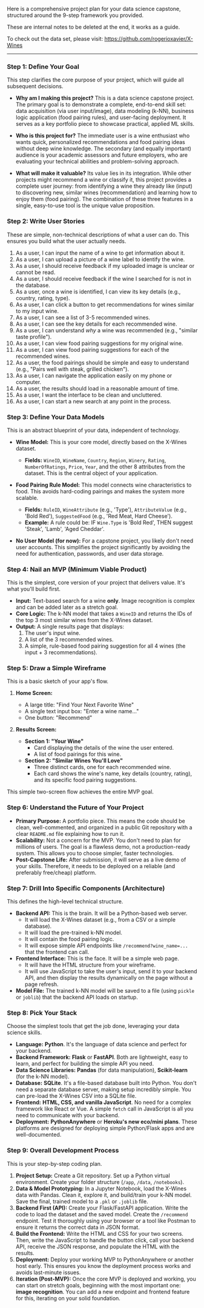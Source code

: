 Here is a comprehensive project plan for your data science capstone, structured around the 9-step framework you provided.

These are internal notes to be deleted at the end, it works as a guide.

To check out the data set, please visit: https://github.com/rogerioxavier/X-Wines

---

### **Step 1: Define Your Goal**

This step clarifies the core purpose of your project, which will guide all subsequent decisions.

*   **Why am I making this project?**
    This is a data science capstone project. The primary goal is to demonstrate a complete, end-to-end skill set: data acquisition (via user input/image), data modeling (k-NN), business logic application (food pairing rules), and user-facing deployment. It serves as a key portfolio piece to showcase practical, applied ML skills.

*   **Who is this project for?**
    The immediate user is a wine enthusiast who wants quick, personalized recommendations and food pairing ideas without deep wine knowledge. The secondary (and equally important) audience is your academic assessors and future employers, who are evaluating your technical abilities and problem-solving approach.

*   **What will make it valuable?**
    Its value lies in its integration. While other projects might recommend a wine or classify it, this project provides a complete user journey: from identifying a wine they already like (input) to discovering new, similar wines (recommendation) and learning how to enjoy them (food pairing). The combination of these three features in a single, easy-to-use tool is the unique value proposition.

### **Step 2: Write User Stories**

These are simple, non-technical descriptions of what a user can do. This ensures you build what the user actually needs.

1.  As a user, I can input the name of a wine to get information about it.
2.  As a user, I can upload a picture of a wine label to identify the wine.
3.  As a user, I should receive feedback if my uploaded image is unclear or cannot be read.
4.  As a user, I should receive feedback if the wine I searched for is not in the database.
5.  As a user, once a wine is identified, I can view its key details (e.g., country, rating, type).
6.  As a user, I can click a button to get recommendations for wines similar to my input wine.
7.  As a user, I can see a list of 3-5 recommended wines.
8.  As a user, I can see the key details for each recommended wine.
9.  As a user, I can understand *why* a wine was recommended (e.g., "similar taste profile").
10. As a user, I can view food pairing suggestions for my original wine.
11. As a user, I can view food pairing suggestions for each of the recommended wines.
12. As a user, the food pairings should be simple and easy to understand (e.g., "Pairs well with steak, grilled chicken").
13. As a user, I can navigate the application easily on my phone or computer.
14. As a user, the results should load in a reasonable amount of time.
15. As a user, I want the interface to be clean and uncluttered.
16. As a user, I can start a new search at any point in the process.

### **Step 3: Define Your Data Models**

This is an abstract blueprint of your data, independent of technology.

*   **Wine Model:** This is your core model, directly based on the X-Wines dataset.
    *   **Fields:** `WineID`, `WineName`, `Country`, `Region`, `Winery`, `Rating`, `NumberOfRatings`, `Price`, `Year`, and the other 8 attributes from the dataset. This is the central object of your application.

*   **Food Pairing Rule Model:** This model connects wine characteristics to food. This avoids hard-coding pairings and makes the system more scalable.
    *   **Fields:** `RuleID`, `WineAttribute` (e.g., 'Type'), `AttributeValue` (e.g., 'Bold Red'), `SuggestedFood` (e.g., 'Red Meat, Hard Cheese').
    *   **Example:** A rule could be: IF `Wine.Type` is 'Bold Red', THEN suggest 'Steak', 'Lamb', 'Aged Cheddar'.

*   **No User Model (for now):** For a capstone project, you likely don't need user accounts. This simplifies the project significantly by avoiding the need for authentication, passwords, and user data storage.

### **Step 4: Nail an MVP (Minimum Viable Product)**

This is the simplest, core version of your project that delivers value. It's what you'll build first.

*   **Input:** Text-based search for a wine **only**. Image recognition is complex and can be added later as a stretch goal.
*   **Core Logic:** The k-NN model that takes a `WineID` and returns the IDs of the top 3 most similar wines from the X-Wines dataset.
*   **Output:** A single results page that displays:
    1.  The user's input wine.
    2.  A list of the 3 recommended wines.
    3.  A simple, rule-based food pairing suggestion for all 4 wines (the input + 3 recommendations).

### **Step 5: Draw a Simple Wireframe**

This is a basic sketch of your app's flow.

1.  **Home Screen:**
    *   A large title: "Find Your Next Favorite Wine"
    *   A single text input box: "Enter a wine name..."
    *   One button: "Recommend"

2.  **Results Screen:**
    *   **Section 1: "Your Wine"**
        *   Card displaying the details of the wine the user entered.
        *   A list of food pairings for this wine.
    *   **Section 2: "Similar Wines You'll Love"**
        *   Three distinct cards, one for each recommended wine.
        *   Each card shows the wine's name, key details (country, rating), and its specific food pairing suggestions.

This simple two-screen flow achieves the entire MVP goal.

### **Step 6: Understand the Future of Your Project**

*   **Primary Purpose:** A portfolio piece. This means the code should be clean, well-commented, and organized in a public Git repository with a clear `README.md` file explaining how to run it.
*   **Scalability:** Not a concern for the MVP. You don't need to plan for millions of users. The goal is a flawless demo, not a production-ready system. This allows you to choose simpler, faster technologies.
*   **Post-Capstone Life:** After submission, it will serve as a live demo of your skills. Therefore, it needs to be deployed on a reliable (and preferably free/cheap) platform.

### **Step 7: Drill Into Specific Components (Architecture)**

This defines the high-level technical structure.

*   **Backend API:** This is the brain. It will be a Python-based web server.
    *   It will load the X-Wines dataset (e.g., from a CSV or a simple database).
    *   It will load the pre-trained k-NN model.
    *   It will contain the food pairing logic.
    *   It will expose simple API endpoints like `/recommend?wine_name=...` that the frontend can call.
*   **Frontend Interface:** This is the face. It will be a simple web page.
    *   It will have the HTML structure from your wireframe.
    *   It will use JavaScript to take the user's input, send it to your backend API, and then display the results dynamically on the page without a page refresh.
*   **Model File:** The trained k-NN model will be saved to a file (using `pickle` or `joblib`) that the backend API loads on startup.

### **Step 8: Pick Your Stack**

Choose the simplest tools that get the job done, leveraging your data science skills.

*   **Language:** **Python**. It's the language of data science and perfect for your backend.
*   **Backend Framework:** **Flask** or **FastAPI**. Both are lightweight, easy to learn, and perfect for building the simple API you need.
*   **Data Science Libraries:** **Pandas** (for data manipulation), **Scikit-learn** (for the k-NN model).
*   **Database:** **SQLite**. It's a file-based database built into Python. You don't need a separate database server, making setup incredibly simple. You can pre-load the X-Wines CSV into a SQLite file.
*   **Frontend:** **HTML, CSS, and vanilla JavaScript**. No need for a complex framework like React or Vue. A simple `fetch` call in JavaScript is all you need to communicate with your backend.
*   **Deployment:** **PythonAnywhere** or **Heroku's new eco/mini plans**. These platforms are designed for deploying simple Python/Flask apps and are well-documented.

### **Step 9: Overall Development Process**

This is your step-by-step coding plan.

1.  **Project Setup:** Create a Git repository. Set up a Python virtual environment. Create your folder structure (`/app`, `/data`, `/notebooks`).
2.  **Data & Model Prototyping:** In a Jupyter Notebook, load the X-Wines data with Pandas. Clean it, explore it, and build/train your k-NN model. Save the final, trained model to a `.pkl` or `.joblib` file.
3.  **Backend First (API):** Create your Flask/FastAPI application. Write the code to load the dataset and the saved model. Create the `/recommend` endpoint. Test it thoroughly using your browser or a tool like Postman to ensure it returns the correct data in JSON format.
4.  **Build the Frontend:** Write the HTML and CSS for your two screens. Then, write the JavaScript to handle the button click, call your backend API, receive the JSON response, and populate the HTML with the results.
5.  **Deployment:** Deploy your working MVP to PythonAnywhere or another host early. This ensures you know the deployment process works and avoids last-minute issues.
6.  **Iteration (Post-MVP):** Once the core MVP is deployed and working, you can start on stretch goals, beginning with the most important one: **image recognition**. You can add a new endpoint and frontend feature for this, iterating on your solid foundation.
